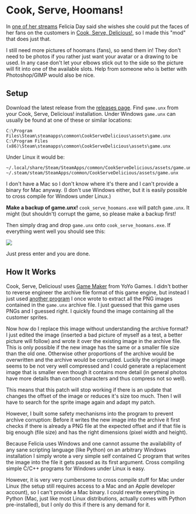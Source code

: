 Cook, Serve, Hoomans!
=====================

In [one of her streams](http://www.twitch.tv/feliciaday/v/4517425?t=02h19m22s)
Felicia Day said she wishes she could put the faces of her fans on the customers
in [Cook, Serve, Delicious!](http://store.steampowered.com/app/247020/), so I
made this "mod" that does just that.

I still need more pictures of hoomans (fans), so send them in! They don't need
to be photos if you rather just want your avatar or a drawing to be used. In any
case don't let your elbows stick out to the side so the picture will fit into
one of the available slots. Help from someone who is better with Photoshop/GIMP
would also be nice.

Setup
-----

Download the latest release from the
[releases page](https://github.com/panzi/cook-serve-hoomans/releases). Find
`game.unx` from your Cook, Serve, Delicious! installation. Under Windows
`game.unx` can usually be found at one of these or similar locations:

```
C:\Program Files\Steam\steamapps\common\CookServeDelicious\assets\game.unx
C:\Program Files (x86)\Steam\steamapps\common\CookServeDelicious\assets\game.unx
```

Under Linux it would be:

```
~/.local/share/Steam/SteamApps/common/CookServeDelicious/assets/game.unx
~/.steam/steam/SteamApps/common/CookServeDelicious/assets/game.unx
```

I don't have a Mac so I don't know where it's there and I can't provide a binary
for Mac anyway. (I don't use Windows either, but it is easily possible to cross
compile for Windows under Linux.)

**Make a backup of game.unx!** `cook_serve_hoomans.exe` will patch `game.unx`.
It might (but shouldn't) corrupt the game, so please make a backup first!

Then simply drag and drop `game.unx` onto `cook_serve_hoomans.exe`. If
everything went well you should see this:

![](http://i.imgur.com/KJ1bFIg.png)

Just press enter and you are done.

How It Works
------------

Cook, Serve, Delicious! uses [Game Maker](http://www.yoyogames.com/studio) from
YoYo Games. I didn't bother to reverse engineer the archive file format of this
game engine, but instead I just used [another program](https://github.com/panzi/mediaextract)
I once wrote to extract all the PNG images contained in the `game.unx` archive
file. I just guessed that this game uses PNGs and I guessed right. I quickly
found the image containing all the customer sprites.

Now how do I replace this image without understanding the archive format? I just
edited the image (inserted a bad picture of myself as a test, a better picture
will follow) and wrote it over the existing image in the archive file. This is
only possible if the new image has the same or a smaller file size than the old
one. Otherwise other proportions of the archive would be overwritten and the
archive would be corrupted. Luckily the original image seems to be not very well
compressed and I could generate a replacement image that is smaller even though
it contains more detail (in general photos have more details than cartoon
characters and thus compress not so well).

This means that this patch will stop working if there is an update that changes
the offset of the image or reduces it's size too much. Then I will have to
search for the sprite image again and adapt my patch.

However, I built some safety mechanisms into the program to prevent archive
corruption: Before it writes the new image into the archive it first checks if
there is already a PNG file at the expected offset and if that file is big
enough (file size) and has the right dimensions (pixel width and height).

Because Felicia uses Windows and one cannot assume the availability of any sane
scripting language (like Python) on an arbitrary Windows installation I simply
wrote a very simple self contained C program that writes the image into the
file it gets passed as its first argument. Cross compiling simple C/C++ programs
for Windows under Linux is easy.

However, it is very very cumbersome to cross compile stuff for Mac under Linux
(the setup still requires access to a Mac and an Apple developer account), so I
can't provide a Mac binary. I could rewrite everything in Python (Mac, just like
most Linux distributions, actually comes with Python pre-installed), but I only
do this if there is any demand for it.